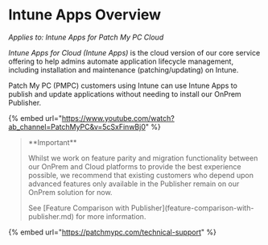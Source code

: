 # Intune Apps Overview

_Applies to: Intune Apps for Patch My PC Cloud_

_Intune Apps for Cloud (Intune Apps)_ is the cloud version of our core service offering to help admins automate application lifecycle management, including installation and maintenance (patching/updating) on Intune.

Patch My PC (PMPC) customers using Intune can use Intune Apps to publish and update applications without needing to install our OnPrem Publisher.

{% embed url="https://www.youtube.com/watch?ab_channel=PatchMyPC&v=5cSxFinwBj0" %}

> \*\*Important\*\*
>
> Whilst we work on feature parity and migration functionality between our OnPrem and Cloud platforms to provide the best experience possible, we recommend that existing customers who depend upon advanced features only available in the Publisher remain on our OnPrem solution for now.
>
> See \[Feature Comparison with Publisher]\(feature-comparison-with-publisher.md) for more information.

{% embed url="https://patchmypc.com/technical-support" %}
